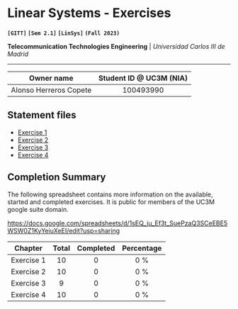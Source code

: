 # **Linear Systems - Exercises**
**`[GITT]` `[Sem 2.1]` `[LinSys]` `(Fall 2023)`**

**Telecommunication Technologies Engineering** | _Universidad Carlos III de Madrid_

---

| Owner name | Student ID @ UC3M (NIA) |
| :---: | :---: |
| Alonso Herreros Copete | 100493990 |

## Statement files

* [Exercise 1](./Statements/Ex1.pdf)
* [Exercise 2](./Statements/Ex2.pdf)
* [Exercise 3](./Statements/Ex3.pdf)
* [Exercise 4](./Statements/Ex4.pdf)

## Completion Summary

The following spreadsheet contains more information on the available, started and completed exercises.
It is public for members of the UC3M google suite domain.

<https://docs.google.com/spreadsheets/d/1sEQ_ju_Ef3t_SuePzaQ3SCeEBE5WSW0Z1KyYeiuXeEI/edit?usp=sharing>

| Chapter    | Total | Completed | Percentage |
| ---------- | :---: | :-------: | :--------: |
| Exercise 1 |  10   |     0     |    0 %     |
| Exercise 2 |  10   |     0     |    0 %     |
| Exercise 3 |   9   |     0     |    0 %     |
| Exercise 4 |  10   |     0     |    0 %     |
